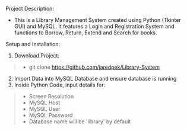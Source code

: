 Project Description:
- This is a Library Management System created using Python (Tkinter GUI) and MySQL. It features a Login and Registration System and functions to Borrow, Return, Extend and Search for books.

Setup and Installation:
1. Download Project: 
>- git clone https://github.com/jaredpek/Library-System
2. Import Data into MySQL Database and ensure database is running
3. Inside Python Code, input details for:
>- Screen Resolution
>- MySQL Host
>- MySQL User
>- MySQL Password
>- Database name will be 'library' by default
